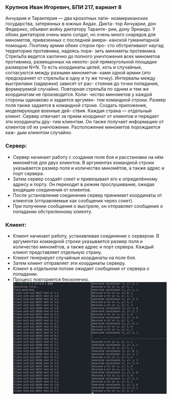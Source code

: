 ### Крупнов Иван Игоревич, БПИ 217, вариант 8

Анчуария и Тарантерия — два крохотных лати-
ноамериканских государства, затерянных в южных Андах. Дикта-
тор Анчуарии, дон Федерико, объявил войну диктатору Таранте-
рии, дону Эрнандо. У обоих диктаторов очень мало солдат, но очень
много снарядов для минометов, привезенных с последней амери-
канской гуманитарной помощью. Поэтому армии обеих сторон про-
сто обстреливают наугад территорию противника, надеясь пора-
зить минометы противника. Стрельба ведется хаотично до полного
уничтожения всех минометов противника, размещенных на некото-
рой прямоугольной площадке размером N*N. То есть координаты
целей, хоть и случайные, согласуются между разными минометчи-
ками одной армии (это предохраняет от стрельбы в одну и ту же
точку). Интервалы между выстрелами (задержки) зависят от рас-
стояния до точки попадания, формируемой случайно. Повторная
стрельба по одним и тем же координатам не производится. Коли-
чество минометов у каждой стороны одинаково и задается аргумен-
том командной строки. Размер поля также задается в командной
строке. Создать приложение, моделирующее военные дей-
ствия. Каждая страна — отдельный клиент. Сервер отвечает
за прием координат от клиентов и передает эти координаты дру-
гим клиентам. Он также получает информацию от клиентов об
их уничтожении. Расположение минометов порождается каж-
дым клиентом случайно.

### Сервер:

* Сервер начинает работу с создания поля боя и расстановки на нём миномётов для двух клиентов. В аргументах командной строки указывается размер поля и количество миномётов, а также адрес и порт сервера.
* Затем сервер создаёт сокет и привязывает его к определённому адресу и порту. Он переходит в режим прослушивания, ожидая входящие соединения от клиентов.
* После установления соединения сервер принимает координаты от клиентов (отправляемые как сообщения через сокет).
* При получении сообщения о выстреле, он отправляет сообщение о попадании обстрелянному клиенту.


### Клиент:

* Клиент начинает работу, устанавливая соединение с сервером. В аргументах командной строки указывается размер поля и количество миномётов, а также адрес и порт сервера. Каждый клиент представляет отдельную страну.
* Клиент генерирует случайные координаты на поле боя.
* Затем клиент отправляет эти координаты серверу.
* Клиент в отдельном потоке ожидает сообщения от сервера о попадании.
* Процесс повторяется бесконечно.
![Отчет](report.png "Отчет")